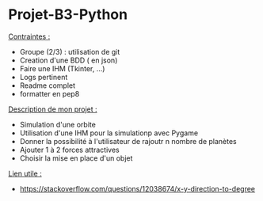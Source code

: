# Projet-B3-Python

<u>Contraintes :</u>
- Groupe (2/3) : utilisation de git
- Creation d'une BDD ( en json)
- Faire une IHM (Tkinter, ...)
- Logs pertinent
- Readme complet
- formatter en pep8

<u>Description de mon projet : </u>
- Simulation d'une orbite 
- Utilisation d'une IHM pour la simulationp avec Pygame
- Donner la possibilité à l'utilisateur de rajoutr n nombre de planètes 
- Ajouter 1 à 2 forces attractives 
- Choisir la mise en place d'un objet 

<u>Lien utile : </u>
- https://stackoverflow.com/questions/12038674/x-y-direction-to-degree
